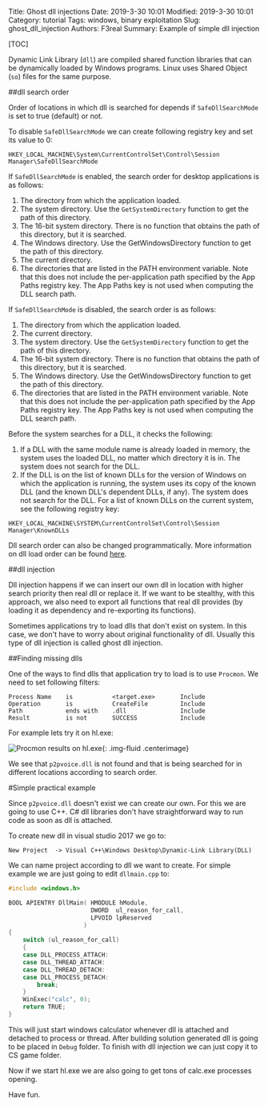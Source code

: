 Title: Ghost dll injections
Date: 2019-3-30 10:01
Modified: 2019-3-30 10:01
Category: tutorial
Tags: windows, binary exploitation
Slug: ghost_dll_injection
Authors: F3real
Summary: Example of simple dll injection

[TOC]

Dynamic Link Library (`dll`) are compiled shared function libraries that can be dynamically loaded by Windows programs. Linux uses Shared Object (`so`) files for the same purpose.

##dll search order

Order of locations in which dll is searched for depends if `SafeDllSearchMode` is set to true (default) or not.

To disable `SafeDllSearchMode` we can create following registry key and set its value to 0:

~~~text
HKEY_LOCAL_MACHINE\System\CurrentControlSet\Control\Session Manager\SafeDllSearchMode
~~~

If `SafeDllSearchMode` is enabled, the search order for desktop applications is as follows:

1. The directory from which the application loaded.
2. The system directory. Use the `GetSystemDirectory` function to get the path of this directory.
3. The 16-bit system directory. There is no function that obtains the path of this directory, but it is searched.
4. The Windows directory. Use the GetWindowsDirectory function to get the path of this directory.
5. The current directory.
6. The directories that are listed in the PATH environment variable. Note that this does not include the per-application path specified by the App Paths registry key. The App Paths key is not used when computing the DLL search path.

If `SafeDllSearchMode` is disabled, the search order is as follows:

1. The directory from which the application loaded.
2. The current directory.
3. The system directory. Use the `GetSystemDirectory` function to get the path of this directory.
4. The 16-bit system directory. There is no function that obtains the path of this directory, but it is searched.
5. The Windows directory. Use the GetWindowsDirectory function to get the path of this directory.
6. The directories that are listed in the PATH environment variable. Note that this does not include the per-application path specified by the App Paths registry key. The App Paths key is not used when computing the DLL search path.

Before the system searches for a DLL, it checks the following:

1. If a DLL with the same module name is already loaded in memory, the system uses the loaded DLL, no matter which directory it is in. The system does not search for the DLL.
2. If the DLL is on the list of known DLLs for the version of Windows on which the application is running, the system uses its copy of the known DLL (and the known DLL's dependent DLLs, if any). The system does not search for the DLL. For a list of known DLLs on the current system, see the following registry key: 
    
~~~text
HKEY_LOCAL_MACHINE\SYSTEM\CurrentControlSet\Control\Session Manager\KnownDLLs
~~~

Dll search order can also be changed programmatically. More information on dll load order can be found [here](https://docs.microsoft.com/en-us/windows/desktop/dlls/dynamic-link-library-search-order).

##dll injection

Dll injection happens if we can insert our own dll in location with higher search priority then real dll or replace it. If we want to be stealthy, with this approach, we also need to export all functions that real dll provides (by loading it as dependency and re-exporting its functions).

Sometimes applications try to load dlls that don't exist on system. In this case, we don't have to worry about original functionality of dll. Usually this type of dll injection is called ghost dll injection.

##Finding missing dlls

One of the ways to find dlls that application try to load is to use `Procmon`.
We need to set following filters:

~~~text
Process Name    is           <target.exe>       Include
Operation       is           CreateFile         Include
Path            ends with    .dll               Include
Result          is not       SUCCESS            Include
~~~

For example lets try it on hl.exe:

![Procmon results on hl.exe]({static}/images/2019_3_30_dll.png){: .img-fluid .centerimage}

We see that `p2pvoice.dll` is not found and that is being searched for in different locations according to search order.

#Simple practical example

Since `p2pvoice.dll` doesn't exist we can create our own. For this we are going to use C++. C# dll libraries don't have straightforward way to run code as soon as dll is attached.

To create new dll in visual studio 2017 we go to:

~~~text
New Project  -> Visual C++\Windows Desktop\Dynamic-Link Library(DLL)
~~~

We can name project according to dll we want to create.
For simple example we are just going to edit `dllmain.cpp` to: 

~~~C
#include <windows.h>

BOOL APIENTRY DllMain( HMODULE hModule,
                       DWORD  ul_reason_for_call,
                       LPVOID lpReserved
                     )
{
    switch (ul_reason_for_call)
    {
    case DLL_PROCESS_ATTACH:
    case DLL_THREAD_ATTACH:
    case DLL_THREAD_DETACH:
    case DLL_PROCESS_DETACH:
        break;
    }
	WinExec("calc", 0);
    return TRUE;
}
~~~

This will just start windows calculator whenever dll is attached and detached to process or thread. After building solution generated dll is going to be placed in `Debug` folder. To finish with dll injection we can just copy it to CS game folder.

Now if we start hl.exe we are also going to get tons of calc.exe processes opening.

Have fun.
